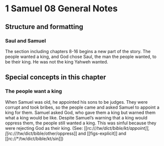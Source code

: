 # 1 Samuel 08 General Notes
## Structure and formatting
### Saul and Samuel

The section including chapters 8-16 begins a new part of the story. The people wanted a king, and God chose Saul, the man the people wanted, to be their king. He was not the king Yahweh wanted.

## Special concepts in this chapter

### The people want a king

When Samuel was old, he appointed his sons to be judges. They were corrupt and took bribes, so the people came and asked Samuel to appoint a king for them. Samuel asked God, who gave them a king but warned them what a king would be like. Despite Samuel’s warning that a king would oppress them, the people still wanted a king. This was sinful because they were rejecting God as their king. (See: [[rc://*/tw/dict/bible/kt/appoint]], [[rc://*/tw/dict/bible/other/oppress]] and [[figs-explicit]] and [[rc://*/tw/dict/bible/kt/sin]])